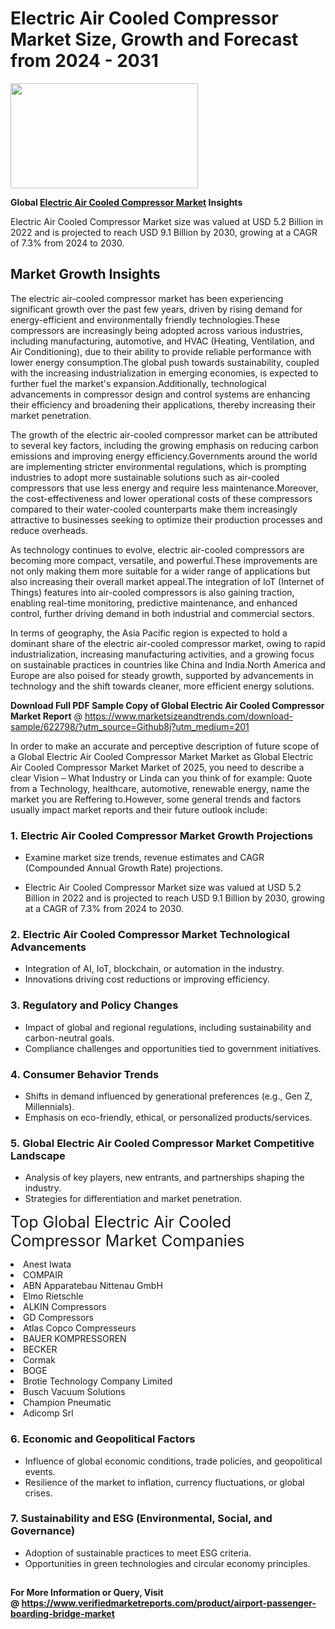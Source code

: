 <H1>Electric Air Cooled Compressor Market Size, Growth and Forecast from 2024 - 2031</H1><img class="aligncenter size-medium wp-image-584254" src="https://thirdeyenews.in/wp-content/uploads/2024/09/Global-Market-Research-300x168.jpeg" alt="" width="300" height="168" /><p><strong>Global&nbsp;<a href="https://www.marketsizeandtrends.com/download-sample/622798/?utm_source=Github8j?utm_medium=201">Electric Air Cooled Compressor Market</a> Insights</strong></p><p>Electric Air Cooled Compressor Market size was valued at USD 5.2 Billion in 2022 and is projected to reach USD 9.1 Billion by 2030, growing at a CAGR of 7.3% from 2024 to 2030.</p><p><h2>Market Growth Insights</h2> <p>The electric air-cooled compressor market has been experiencing significant growth over the past few years, driven by rising demand for energy-efficient and environmentally friendly technologies.These compressors are increasingly being adopted across various industries, including manufacturing, automotive, and HVAC (Heating, Ventilation, and Air Conditioning), due to their ability to provide reliable performance with lower energy consumption.The global push towards sustainability, coupled with the increasing industrialization in emerging economies, is expected to further fuel the market's expansion.Additionally, technological advancements in compressor design and control systems are enhancing their efficiency and broadening their applications, thereby increasing their market penetration.</p> <p>The growth of the electric air-cooled compressor market can be attributed to several key factors, including the growing emphasis on reducing carbon emissions and improving energy efficiency.Governments around the world are implementing stricter environmental regulations, which is prompting industries to adopt more sustainable solutions such as air-cooled compressors that use less energy and require less maintenance.Moreover, the cost-effectiveness and lower operational costs of these compressors compared to their water-cooled counterparts make them increasingly attractive to businesses seeking to optimize their production processes and reduce overheads.</p> <p>As technology continues to evolve, electric air-cooled compressors are becoming more compact, versatile, and powerful.These improvements are not only making them more suitable for a wider range of applications but also increasing their overall market appeal.The integration of IoT (Internet of Things) features into air-cooled compressors is also gaining traction, enabling real-time monitoring, predictive maintenance, and enhanced control, further driving demand in both industrial and commercial sectors.</p> <p>In terms of geography, the Asia Pacific region is expected to hold a dominant share of the electric air-cooled compressor market, owing to rapid industrialization, increasing manufacturing activities, and a growing focus on sustainable practices in countries like China and India.North America and Europe are also poised for steady growth, supported by advancements in technology and the shift towards cleaner, more efficient energy solutions.</p> <p><span class=""><strong>Download Full PDF Sample Copy of Global Electric Air Cooled Compressor Market Report</strong> @ <a href="https://www.marketsizeandtrends.com/download-sample/622798/?utm_source=Github8j?utm_medium=201" target="_blank">https://www.marketsizeandtrends.com/download-sample/622798/?utm_source=Github8j?utm_medium=201</a></span></p><p>In order to make an accurate and perceptive description of future scope of a Global&nbsp;Electric Air Cooled Compressor Market Market as Global&nbsp;Electric Air Cooled Compressor Market Market of 2025, you need to describe a clear Vision &ndash; What Industry or Linda can you think of for example: Quote from a Technology, healthcare, automotive, renewable energy, name the market you are Reffering to.However, some general trends and factors usually impact market reports and their future outlook include:</p><h3>1.&nbsp;<strong>Electric Air Cooled Compressor Market Growth Projections</strong></h3><ul><li>Examine market size trends, revenue estimates and CAGR (Compounded Annual Growth Rate) projections.</li><li><p>Electric Air Cooled Compressor Market size was valued at USD 5.2 Billion in 2022 and is projected to reach USD 9.1 Billion by 2030, growing at a CAGR of 7.3% from 2024 to 2030.</p></li></ul><h3>2.&nbsp;<strong>Electric Air Cooled Compressor Market Technological Advancements</strong></h3><ul><li>Integration of AI, IoT, blockchain, or automation in the industry.</li><li>Innovations driving cost reductions or improving efficiency.</li></ul><h3>3.&nbsp;<strong>Regulatory and Policy Changes</strong></h3><ul><li>Impact of global and regional regulations, including sustainability and carbon-neutral goals.</li><li>Compliance challenges and opportunities tied to government initiatives.</li></ul><h3>4.&nbsp;<strong>Consumer Behavior Trends</strong></h3><ul><li>Shifts in demand influenced by generational preferences (e.g., Gen Z, Millennials).</li><li>Emphasis on eco-friendly, ethical, or personalized products/services.</li></ul><h3>5.&nbsp;<strong>Global Electric Air Cooled Compressor Market Competitive Landscape</strong></h3><ul><li>Analysis of key players, new entrants, and partnerships shaping the industry.</li><li>Strategies for differentiation and market penetration.</li></ul><p data-pm-slice="1 1 []"><span style="color: inherit; font-family: inherit; font-size: 25px;">Top Global Electric Air Cooled Compressor Market Companies</span></p><div class="" data-test-id=""><p><li>Anest lwata</li><li> COMPAIR</li><li> ABN Apparatebau Nittenau GmbH</li><li> Elmo Rietschle</li><li> ALKIN Compressors</li><li> GD Compressors</li><li> Atlas Copco Compresseurs</li><li> BAUER KOMPRESSOREN</li><li> BECKER</li><li> Cormak</li><li> BOGE</li><li> Brotie Technology Company Limited</li><li> Busch Vacuum Solutions</li><li> Champion Pneumatic</li><li> Adicomp Srl</li></p></div><h3>6.&nbsp;<strong>Economic and Geopolitical Factors</strong></h3><ul><li>Influence of global economic conditions, trade policies, and geopolitical events.</li><li>Resilience of the market to inflation, currency fluctuations, or global crises.</li></ul><h3>7.&nbsp;<strong>Sustainability and ESG (Environmental, Social, and Governance)</strong></h3><ul><li>Adoption of sustainable practices to meet ESG criteria.</li><li>Opportunities in green technologies and circular economy principles.</li></ul><h2><strong style="font-size: 14px;">For More Information or Query, Visit @&nbsp;</strong><a style="background-color: #ffffff; font-size: 14px;" href="https://www.marketsizeandtrends.com/report/electric-air-cooled-compressor-market/" target="_blank">https://www.verifiedmarketreports.com/product/airport-passenger-boarding-bridge-market</a></h2>